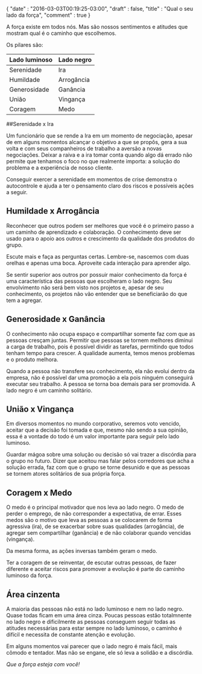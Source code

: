 {
  "date" : "2016-03-03T00:19:25-03:00",
  "draft" : false,
  "title" : "Qual o seu lado da força",
  "comment" : true
}

A força existe em todos nós. Mas são nossos sentimentos e atitudes que mostram qual é o caminho que escolhemos.

Os pilares são:

<table class="table">
  <thead>
    <tr><th>Lado luminoso</th><th>Lado negro</th></tr>
  </thead>
  <tbody>
    <tr><td>Serenidade      </td><td>    Ira          </td></tr>
    <tr><td>Humildade       </td><td>    Arrogância   </td></tr>
    <tr><td>Generosidade    </td><td>    Ganância     </td></tr>
    <tr><td>União           </td><td>    Vingança     </td></tr>
    <tr><td>Coragem         </td><td>    Medo         </td></tr>
  </tbody>
</table>

##Serenidade x Ira

Um funcionário que se rende a Ira em um momento de negociação,  apesar de em alguns momentos alcançar o objetivo a que se propôs, gera a sua  volta e com seus companheiros de trabalho a aversão a novas negociações.  Deixar a raiva e a ira tomar conta quando  algo dá errado não permite que tenhamos o foco no que realmente importa: a  solução do problema e a experiência de nosso cliente.

Conseguir exercer a serenidade em momentos de crise  demonstra o autocontrole e ajuda a ter o pensamento claro dos riscos e possíveis  ações a seguir.

## Humildade x Arrogância

Reconhecer que outros podem ser melhores que você é o  primeiro passo a um caminho de aprendizado e colaboração. O conhecimento deve  ser usado para o apoio aos outros e crescimento da qualidade dos produtos do  grupo.

Escute mais e faça as perguntas certas. Lembre-se, nascemos  com duas orelhas e apenas uma boca. Aproveite cada interação para aprender  algo.

Se sentir superior aos outros por possuir maior conhecimento  da força é uma característica das pessoas que escolheram o lado negro. Seu  envolvimento não será bem visto nos projetos e, apesar de seu conhecimento, os  projetos não vão entender que se beneficiarão do que tem a agregar.

## Generosidade x Ganância

O conhecimento não ocupa espaço e compartilhar somente faz  com que as pessoas cresçam juntas.  Permitir que pessoas se tornem melhores  diminui a carga de trabalho, pois é possível dividir as tarefas, permitindo que  todos tenham tempo para crescer. A qualidade aumenta, temos menos problemas e o  produto melhora.

Quando a pessoa não transfere seu conhecimento, ela não  evolui dentro da empresa, não é possível dar uma promoção a ela pois ninguém  conseguirá executar seu trabalho. A pessoa se torna boa demais para ser  promovida. A lado negro é um caminho solitário.

## União x Vingança

Em diversos momentos no mundo corporativo, seremos voto  vencido, aceitar que a decisão foi tomada e que, mesmo não sendo a sua opinião,  essa é a vontade do todo é um valor importante para seguir pelo lado luminoso.

Guardar mágoa sobre uma solução ou decisão só vai trazer a  discórdia para o grupo no futuro. Dizer que aceitou mas falar pelos corredores  que acha a solução errada, faz com que o grupo se torne desunido e que as  pessoas se tornem atores solitários de sua própria força.

## Coragem x Medo

O medo é o principal motivador que nos leva ao lado negro. O  medo de perder o emprego, de não corresponder a expectativa, de errar. Esses  medos são o motivo que leva as pessoas a se colocarem de forma agressiva (ira),  de se exacerbar sobre suas qualidades (arrogância), de agregar sem compartilhar  (ganância) e de não colaborar quando vencidas (vingança).

Da mesma forma, as ações inversas também geram o medo.

Ter a coragem de se reinventar, de escutar outras pessoas,  de fazer diferente e aceitar riscos para promover a evolução é parte do caminho  luminoso da força.

## Área cinzenta

A maioria das pessoas não está no lado luminoso  e nem no lado negro. Quase todas ficam em uma  área cinza. Poucas pessoas estão totalmnente no lado negro e dificilmente as pessoas conseguem seguir todas as atitudes  necessárias para estar sempre no lado luminoso, o caminho é difícil e necessita  de constante atenção e evolução.

Em alguns momentos vai parecer que o lado negro é mais  fácil, mais cômodo e tentador.  Mas não  se engane, ele só leva a solidão e a discórdia.

*Que a força esteja com você!*

